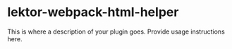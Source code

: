 # lektor-webpack-html-helper

This is where a description of your plugin goes.
Provide usage instructions here.
